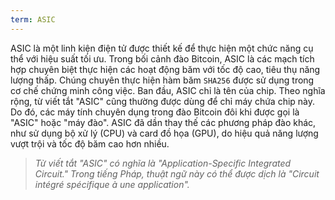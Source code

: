 ```yaml
---
term: ASIC
---
```


ASIC là một linh kiện điện tử được thiết kế để thực hiện một chức năng cụ thể với hiệu suất tối ưu. Trong bối cảnh đào Bitcoin, ASIC là các mạch tích hợp chuyên biệt thực hiện các hoạt động băm với tốc độ cao, tiêu thụ năng lượng thấp. Chúng chuyên thực hiện hàm băm `SHA256` được sử dụng trong cơ chế chứng minh công việc. Ban đầu, ASIC chỉ là tên của chip. Theo nghĩa rộng, từ viết tắt "ASIC" cũng thường được dùng để chỉ máy chứa chip này. Do đó, các máy tính chuyên dụng trong đào Bitcoin đôi khi được gọi là "ASIC" hoặc "máy đào". ASIC đã dần thay thế các phương pháp đào khác, như sử dụng bộ xử lý (CPU) và card đồ họa (GPU), do hiệu quả năng lượng vượt trội và tốc độ băm cao hơn nhiều.

>*Từ viết tắt "ASIC" có nghĩa là "Application-Specific Integrated Circuit." Trong tiếng Pháp, thuật ngữ này có thể được dịch là "Circuit intégré spécifique à une application".*